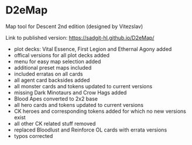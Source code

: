 # D2eMap
Map tool for Descent 2nd edition (designed by Vitezslav)

Link to published version: https://sadgit-hl.github.io/D2eMap/

- plot decks: Vital Essence, First Legion and Ethernal Agony added
- offical versions for all plot decks added
- menu for easy map selection added
- additional preset maps included
- included erratas on all cards
- all agent card backsides added
- all monster cards and tokens updated to current versions
- missing Dark Minotaurs and Crow Hags added
- Blood Apes converted to 2x2 base
- all hero cards and tokens updated to current versions
- CK heroes and corresponding tokens added for which no new versions exist
- all other CK related stuff removed
- replaced Bloodlust and Reinforce OL cards with errata versions
- typos corrected
